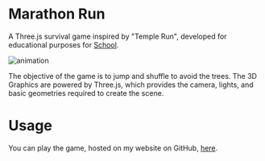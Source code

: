 # Marathon Run

A Three.js survival game inspired by "Temple Run", developed for educational purposes for [School](http://eliteenglishschool.com/).

![animation](https://thumbs.gfycat.com/CarefulCharmingBug-size_restricted.gif)

The objective of the game is to jump and shuffle to avoid the trees. The 3D Graphics are powered by Three.js, which provides the camera, lights, and basic geometries required to create the scene.

# Usage

You can play the game, hosted on my website on GitHub, [here](https://theaadithyan.github.io/marathon-run/).
